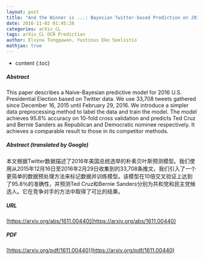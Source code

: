 ```yaml
---
layout: post
title: "And the Winner is ...: Bayesian Twitter-based Prediction on 2016 U.S. Presidential Election"
date: 2016-11-02 01:45:28
categories: arXiv_CL
tags: arXiv_CL OCR Prediction
author: Elvyna Tunggawan, Yustinus Eko Soelistio
mathjax: true
---
```


* content
{:toc}

##### Abstract
This paper describes a Naive-Bayesian predictive model for 2016 U.S. Presidential Election based on Twitter data. We use 33,708 tweets gathered since December 16, 2015 until February 29, 2016. We introduce a simpler data preprocessing method to label the data and train the model. The model achieves 95.8% accuracy on 10-fold cross validation and predicts Ted Cruz and Bernie Sanders as Republican and Democratic nominee respectively. It achieves a comparable result to those in its competitor methods.

##### Abstract (translated by Google)
本文根据Twitter数据描述了2016年美国总统选举的朴素贝叶斯预测模型。我们使用从2015年12月16日至2016年2月29日收集到的33,708条推文。我们引入了一个更简单的数据预处理方法来标记数据并训练模型。该模型在10倍交叉验证上达到了95.8％的准确性，并预测Ted Cruz和Bernie Sanders分别为共和党和民主党候选人。它在竞争对手的方法中取得了可比的结果。

##### URL
[https://arxiv.org/abs/1611.00440](https://arxiv.org/abs/1611.00440)

##### PDF
[https://arxiv.org/pdf/1611.00440](https://arxiv.org/pdf/1611.00440)

